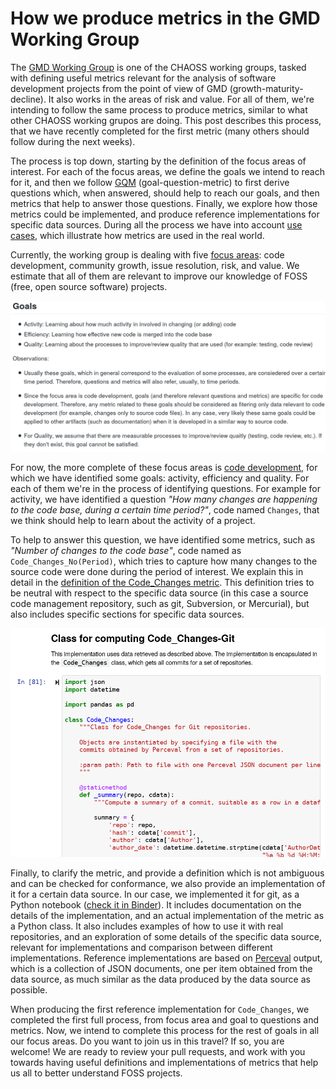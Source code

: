 # How we produce metrics in the GMD Working Group

The [GMD Working Group](https://github.com/chaoss/wg-gmd)
is one of the CHAOSS working groups, tasked with defining
useful metrics relevant for the analysis of 
software development projects from the point of view of
GMD (growth-maturity-decline). It also works
in the areas of risk and value. For all of them, we're
intending to follow the same process to produce metrics,
similar to what other CHAOSS working grupos are doing.
This post describes this process, that we have recently
completed for the first metric (many others should follow
during the next weeks).

The process is top down, starting by the definition of 
the focus areas of interest. For each of the focus areas,
we define the goals we intend to reach for it, and then
we follow [GQM](https://en.wikipedia.org/wiki/GQM)
(goal-question-metric) to first derive questions which,
when answered, should help to reach our goals, and then
metrics that help to answer those questions.
Finally, we explore how those metrics could be implemented,
and produce reference implementations for specific data sources.
During all the process we have into account
[use cases](https://github.com/chaoss/wg-gmd/tree/master/use_cases),
which illustrate how metrics are used in the real world.

Currently, the working group is dealing with five
[focus areas](https://github.com/chaoss/wg-gmd/tree/master/focus_areas):
code development, community growth, issue resolution, risk, and value.
We estimate that all of them are relevant to improve our
knowledge of FOSS (free, open source software) projects.

![Goals for the code development focus area](images/20190130_wg_gmd-cd_goals.png)

For now, the more complete of these focus areas
is [code development](https://github.com/chaoss/wg-gmd/blob/master/focus_areas/code_development.md),
for which we have identified some goals: activity,
efficiency and quality. For each of them we're in the process
of identifying questions. For example for activity,
we have identified a question _"How many changes are happening to the code base, during a certain time period?"_,
code named `Changes`, that we think should help to learn about
the activity of a project.

To help to answer this question,
we have identified some metrics, such as
_"Number of changes to the code base"_, code named as
`Code_Changes_No(Period)`, which tries to capture
how many changes to the source code were done during the
period of interest.
We explain this in detail in the
[definition of the Code_Changes metric](https://github.com/chaoss/wg-gmd/blob/master/metrics/Code_Changes.md).
This definition tries to be neutral with respect to the
specific data source (in this case a source code management
repository, such as git, Subversion, or Mercurial),
but also includes specific sections for specific data sources.

![Python notebook with Code_Changes implementation for git](images/20190130_wg_gmd-code_changes.png)

Finally, to clarify the metric, and provide a definition which
is not ambiguous and can be checked for conformance,
we also provide an implementation of it for a certain data source.
In our case, we implemented
it for git, as a Python notebook
([check it in Binder](https://mybinder.org/v2/gh/chaoss/wg-gmd/master?filepath=implementations/Code_Changes-Git.ipynb)).
It includes documentation on the details of the implementation,
and an actual implementation of the metric as a Python class.
It also includes examples of how to use it with real repositories,
and an exploration of some details of the specific data source,
relevant for implementations and comparison between different implementations.
Reference implementations are based on
[Perceval](https://github.com/chaoss/grimoirelab-perceval) output, which is a collection of JSON documents,
one per item obtained from the data source, as much similar
as the data produced by the data source as possible.

When producing the first reference implementation for
`Code_Changes`, we completed the first full process,
from focus area and goal to questions and metrics.
Now, we intend to complete this process for the rest
of goals in all our focus areas. Do you want to join us in this travel?
If so, you are welcome! We are ready to review your pull requests,
and work with you towards having useful definitions and
implementations of metrics that help us all to better understand
FOSS projects.
